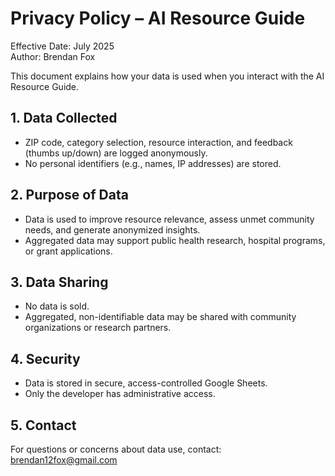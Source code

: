 # Privacy Policy – AI Resource Guide

Effective Date: July 2025  
Author: Brendan Fox

This document explains how your data is used when you interact with the AI Resource Guide.

## 1. Data Collected
- ZIP code, category selection, resource interaction, and feedback (thumbs up/down) are logged anonymously.
- No personal identifiers (e.g., names, IP addresses) are stored.

## 2. Purpose of Data
- Data is used to improve resource relevance, assess unmet community needs, and generate anonymized insights.
- Aggregated data may support public health research, hospital programs, or grant applications.

## 3. Data Sharing
- No data is sold.
- Aggregated, non-identifiable data may be shared with community organizations or research partners.

## 4. Security
- Data is stored in secure, access-controlled Google Sheets.
- Only the developer has administrative access.

## 5. Contact
For questions or concerns about data use, contact: brendan12fox@gmail.com